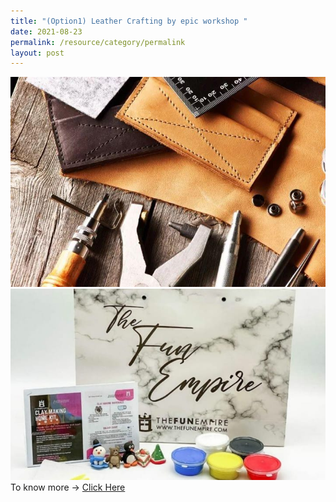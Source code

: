 ```yaml
---
title: "(Option1) Leather Crafting by epic workshop "
date: 2021-08-23
permalink: /resource/category/permalink
layout: post
---
```





![Alt text for image on Isomer site](/images/event-1/Terrarium%20by%20Craftsforgreen.jpeg)![Alt text for image on Isomer site](/images/event-1/event-1/Clay%20by%20Fun%20Empire.jpg)To know more -> [Click Here](https://epicworkshops.com.sg/workshop/non-stitched-leather-making/)